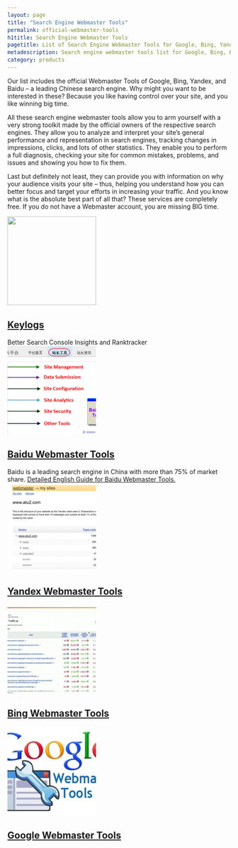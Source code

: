 ```yaml
---
layout: page
title: "Search Engine Webmaster Tools"
permalink: official-webmaster-tools
h1title: Search Engine Webmaster Tools
pagetitle: List of Search Engine Webmaster Tools for Google, Bing, Yandex, Baidu.  
metadescription: Search engine webmaster tools list for Google, Bing, Baidu, Yandex. Let the search engines know about your website and check your performance. Updated 2019.
category: products
---
```


Our list includes the official Webmaster Tools of Google, Bing, Yandex, and Baidu – a leading Chinese search engine. Why might you want to be interested in these? Because you like having control over your site, and you like winning big time.

All these search engine webmaster tools allow you to arm yourself with a very strong toolkit made by the official owners of the respective search engines. They allow you to analyze and interpret your site’s general performance and representation in search engines, tracking changes in impressions, clicks, and lots of other statistics. They enable you to perform a full diagnosis, checking your site for common mistakes, problems, and issues and showing you how to fix them.

Last but definitely not least, they can provide you with information on why your audience visits your site – thus, helping you understand how you can better focus and target your efforts in increasing your traffic. And you know what is the absolute best part of all that? These services are completely free. If you do not have a Webmaster account, you are missing BIG time.

<article class="resource">
<div class="resource__thumb"><img  src="/wp-content/uploads/2018/02/Keylogs_%E2%80%93_Better_Search_Console_Insights-200x200.png" alt="" width="200" height="200" /></div>
<div class="resource__info">
<h2 class="h2 category-title"><a href="https://keylogs.io/?ref=curatedseotools.com" target="_blank class=">Keylogs</a></h2>
Better Search Console Insights and Ranktracker

</div>
</article><article class="resource">
<div class="resource__thumb"><img  src="/wp-content/uploads/2016/12/baidu-webmaster-tools-200x200.png" alt="" width="200" height="200" /></div>
<div class="resource__info">
<h2 class="h2 category-title"><a href="https://zhanzhang.baidu.com/?ref=curatedseotools.com" target="_blank class=">Baidu Webmaster Tools</a></h2>
Baidu is a leading search engine in China with more than 75% of market share. <a href="http://www.webnots.com/baidu-webmaster-tools-in-english/" target="_blank" rel="noopener">Detailed English Guide for Baidu Webmaster Tools.</a>

</div>
</article><article class="resource">
<div class="resource__thumb"><img  src="/wp-content/uploads/2016/12/yandex-webmaster-tools-200x200.jpg" alt="" width="200" height="200" /></div>
<div class="resource__info">
<h2 class="h2 category-title"><a href="https://webmaster.yandex.com/?ref=curatedseotools.com" target="_blank class=">Yandex Webmaster Tools</a></h2>
</div>
</article><article class="resource">
<div class="resource__thumb"><img  src="/wp-content/uploads/2016/12/bing-webmaster-tools-200x200.jpg" alt="" width="200" height="200" /></div>
<div class="resource__info">
<h2 class="h2 category-title"><a href="https://www.bing.com/toolbox/webmaster?ref=curatedseotools.com" target="_blank class=">Bing Webmaster Tools</a></h2>
</div>
</article><article class="resource">
<div class="resource__thumb"><img  src="/wp-content/uploads/2016/12/google-webmaster-tools-200x200.jpg" alt="" width="200" height="200" /></div>
<div class="resource__info">
<h2 class="h2 category-title"><a href="https://www.google.com/webmasters?ref=curatedseotools.com" target="_blank class=">Google Webmaster Tools</a></h2>
</div>
</article>
